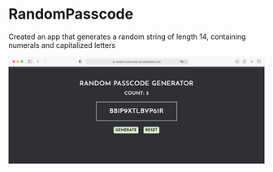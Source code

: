 # RandomPasscode
Created an app that generates a random string of length 14, containing numerals and capitalized letters

![](passcode.png)

